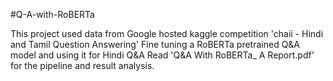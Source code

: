 #Q-A-with-RoBERTa

This project used data from Google hosted kaggle competition 'chaii - Hindi and Tamil Question Answering'
Fine tuning a RoBERTa pretrained Q&A model and using it for Hindi Q&A
Read 'Q&A With RoBERTa_ A Report.pdf' for the pipeline and result analysis.

